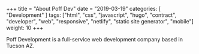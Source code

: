 +++
title = "About Poff Dev"
date = "2019-03-19"
categories: [ "Development" ]
tags: ["html", "css", "javascript", "hugo", "contract", "developer", "web", "responsive", "netlify", "static site generator", "mobile"]
weight: 10
+++

Poff Development is a full-service web development company based in Tucson AZ.



